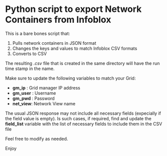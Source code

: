 # Python script to export Network Containers from Infoblox

This is a bare bones script that:
1. Pulls network containers in JSON format
2. Changes the keys and values to match Infoblox CSV formats
3. Converts to CSV

The resulting _.csv_ file that is created in the same directory will have the run time stamp in the name.

Make sure to update the following variables to match your Grid:
- **gm_ip**   : Grid manager IP address
- **gm_user** : Username
- **gm_pwd**  : Password
- **net_view**: Network View name

The usual JSON response may not include all necessary fields (expecially if the field value is empty). Is such cases, if required, find and update the __field_list__ variable with the list of necessary fields to include them in the CSV file

Feel free to modify as needed.

Enjoy
